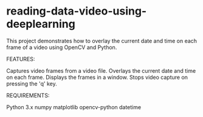 # reading-data-video-using-deeplearning
This project demonstrates how to overlay the current date and time on each frame of a video using OpenCV and Python.

FEATURES:

Captures video frames from a video file.
Overlays the current date and time on each frame.
Displays the frames in a window.
Stops video capture on pressing the 'q' key.

REQUIREMENTS:

Python 3.x
numpy
matplotlib
opencv-python
datetime
